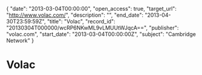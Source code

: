 {
  "date": "2013-03-04T00:00:00", 
  "open_access": true, 
  "target_url": "http://www.volac.com/", 
  "description": "", 
  "end_date": "2013-04-30T23:59:59Z", 
  "title": "Volac", 
  "record_id": "20130304T000000/wcRP6NKwML9vLMUUtWJqcA==", 
  "publisher": "volac.com", 
  "start_date": "2013-03-04T00:00:00Z", 
  "subject": "Cambridge Network"
}

# Volac

